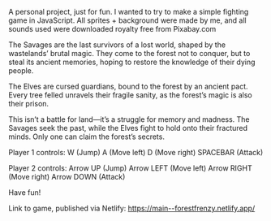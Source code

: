 A personal project, just for fun. I wanted to try to make a simple fighting game in JavaScript.
All sprites + background were made by me, and all sounds used were downloaded royalty free from Pixabay.com

The Savages are the last survivors of a lost world, shaped by the wastelands’ brutal magic. They come to the forest not to conquer, but to steal its ancient memories, hoping to restore the knowledge of their dying people.

The Elves are cursed guardians, bound to the forest by an ancient pact. Every tree felled unravels their fragile sanity, as the forest’s magic is also their prison.

This isn’t a battle for land—it’s a struggle for memory and madness. The Savages seek the past, while the Elves fight to hold onto their fractured minds. Only one can claim the forest’s secrets.

Player 1 controls:
W (Jump)
A (Move left)
D (Move right)
SPACEBAR (Attack)

Player 2 controls: 
Arrow UP (Jump)
Arrow LEFT (Move left)
Arrow RIGHT (Move right)
Arrow DOWN (Attack) 

Have fun!

Link to game, published via Netlify:
https://main--forestfrenzy.netlify.app/
